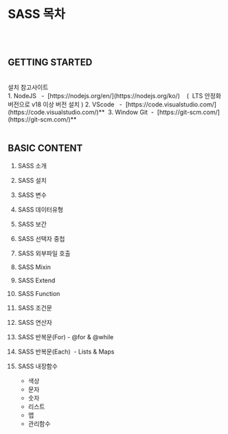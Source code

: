 
# SASS 목차

<br>
<br>

## GETTING STARTED

<br>  
설치 참고사이트   
<br> 
    1. NodeJS   -  [https://nodejs.org/en/](https://nodejs.org/ko/)    (  LTS 안정화 버전으로 v18 이상 버전 설치 )
    2. VScode   -  [https://code.visualstudio.com/](https://code.visualstudio.com/)** 
    3. Window Git  -  [https://git-scm.com/](https://git-scm.com/)**
<br>
<br>

## BASIC CONTENT

1. SASS 소개
2. SASS 설치
3. SASS 변수
4. SASS 데이터유형
5. SASS 보간
6. SASS 선택자 중첩
7. SASS 외부파일 호출
8. SASS Mixin
9. SASS Extend
10. SASS Function
11. SASS 조건문
12. SASS 연산자
13. SASS 반복문(For) - @for & @while
14. SASS 반복문(Each)  - Lists & Maps
15. SASS 내장함수

    - 색상
    - 문자
    - 숫자
    - 리스트
    - 맵
    - 관리함수